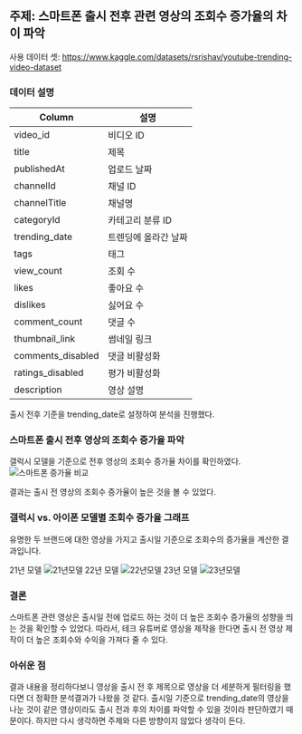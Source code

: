 ## 주제: 스마트폰 출시 전후 관련 영상의 조회수 증가율의 차이 파악
사용 데이터 셋: https://www.kaggle.com/datasets/rsrishav/youtube-trending-video-dataset

### 데이터 설명
|Column|설명|
|--|--|
video_id         |비디오 ID
title            |제목
publishedAt      |업로드 날짜
channelId        |채널 ID
channelTitle     |채널명
categoryId       |카테고리 분류 ID
trending_date    |트렌딩에 올라간 날짜
tags             |태그
view_count       |조회 수
likes            |좋아요 수
dislikes         |싫어요 수
comment_count    |댓글 수
thumbnail_link   |썸네일 링크
comments_disabled|댓글 비활성화
ratings_disabled |평가 비활성화
description      |영상 설명

출시 전후 기준을 trending_date로 설정하여 분석을 진행했다.

### 스마트폰 출시 전후 영상의 조회수 증가율 파악
갤럭시 모델을 기준으로 전후 영상의 조회수 증가율 차이를 확인하였다. 
![스마트폰 증가율 비교](https://github.com/lasentia/YouTube-Trend-Analysis-Project/assets/128382645/972209f1-d1a8-452a-868d-88537a3f5bb3)

결과는 출시 전 영상의 조회수 증가율이 높은 것을 볼 수 있었다. 




### 갤럭시 vs. 아이폰 모델별 조회수 증가율 그래프
유명한 두 브랜드에 대한 영상을 가지고 출시일 기준으로 조회수의 증가율을 계산한 결과입니다.

21년 모델
![21년모델](https://github.com/lasentia/YouTube-Trend-Analysis-Project/assets/128382645/7a55c353-90c3-4dce-b18d-0d53bb4bfac9)
22년 모델
![22년모델](https://github.com/lasentia/YouTube-Trend-Analysis-Project/assets/128382645/5e9854d9-3108-4f28-b92a-879294b1fa71)
23년 모델
![23년모델](https://github.com/lasentia/YouTube-Trend-Analysis-Project/assets/128382645/06eae53b-15be-423b-aae1-b397b8db95ed)


### 결론
스마트폰 관련 영상은 출시일 전에 업로드 하는 것이 더 높은 조회수 증가율의 성향을 띄는 것을 확인할 수 있었다.
따라서, 테크 유튜버로 영상을 제작을 한다면 출시 전 영상 제작이 더 높은 조회수와 수익을 가져다 줄 수 있다.

### 아쉬운 점
결과 내용을 정리하다보니 영상을 출시 전 후 제목으로 영상을 더 세분하게 필터링을 했다면 더 정확한 분석결과가 나왔을 것 같다.
출시일 기준으로 trending_date의 영상을 나눈 것이 같은 영상이라도 출시 전과 후의 차이를 파악할 수 있을 것이라 판단하였기 때문이다. 하지만 다시 생각하면 주제와 다른 방향이지 않았다 생각이 든다. 
